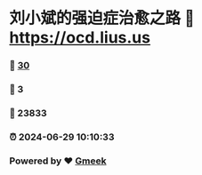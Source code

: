 # 刘小斌的强迫症治愈之路 :link: https://ocd.lius.us 
### :page_facing_up: [30](https://ocd.lius.us/tag.html) 
### :speech_balloon: 3 
### :hibiscus: 23833 
### :alarm_clock: 2024-06-29 10:10:33 
### Powered by :heart: [Gmeek](https://github.com/xiaobinliu/Gmeek)
